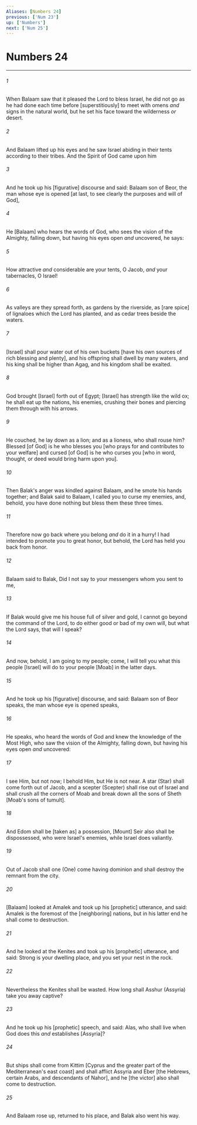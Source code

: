 ```yaml
---
Aliases: [Numbers 24]
previous: ['Num 23']
up: ['Numbers']
next: ['Num 25']
---
```

# Numbers 24

***














###### 1 






When Balaam saw that it pleased the Lord to bless Israel, he did not go as he had done each time before [superstitiously] to meet with omens _and_ signs in the natural world, but he set his face toward the wilderness _or_ desert. 













###### 2 






And Balaam lifted up his eyes and he saw Israel abiding in their tents according to their tribes. And the Spirit of God came upon him 













###### 3 






And he took up his [figurative] discourse and said: Balaam son of Beor, the man whose eye is opened [at last, to see clearly the purposes and will of God], 













###### 4 






He [Balaam] who hears the words of God, who sees the vision of the Almighty, falling down, but having his eyes open _and_ uncovered, he says: 













###### 5 






How attractive _and_ considerable are your tents, O Jacob, _and_ your tabernacles, O Israel! 













###### 6 






As valleys are they spread forth, as gardens by the riverside, as [rare spice] of lignaloes which the Lord has planted, and as cedar trees beside the waters. 













###### 7 






[Israel] shall pour water out of his own buckets [have his own sources of rich blessing and plenty], and his offspring shall dwell by many waters, and his king shall be higher than Agag, and his kingdom shall be exalted. 













###### 8 






God brought [Israel] forth out of Egypt; [Israel] has strength like the wild ox; he shall eat up the nations, his enemies, crushing their bones and piercing them through with his arrows. 













###### 9 






He couched, he lay down as a lion; and as a lioness, who shall rouse him? Blessed [of God] is he who blesses you [who prays for and contributes to your welfare] and cursed [of God] is he who curses you [who in word, thought, or deed would bring harm upon you]. 













###### 10 






Then Balak's anger was kindled against Balaam, and he smote his hands together; and Balak said to Balaam, I called you to curse my enemies, and, behold, you have done nothing but bless them these three times. 













###### 11 






Therefore now go back where you belong _and_ do it in a hurry! I had intended to promote you to great honor, but behold, the Lord has held you back from honor. 













###### 12 






Balaam said to Balak, Did I not say to your messengers whom you sent to me, 













###### 13 






If Balak would give me his house full of silver and gold, I cannot go beyond the command of the Lord, to do either good or bad of my own will, but what the Lord says, that will I speak? 













###### 14 






And now, behold, I am going to my people; come, I will tell you what this people [Israel] will do to your people [Moab] in the latter days. 













###### 15 






And he took up his [figurative] discourse, and said: Balaam son of Beor speaks, the man whose eye is opened speaks, 













###### 16 






He speaks, who heard the words of God and knew the knowledge of the Most High, who saw the vision of the Almighty, falling down, but having his eyes open _and_ uncovered: 













###### 17 






I see Him, but not now; I behold Him, but He is not near. A star (Star) shall come forth out of Jacob, and a scepter (Scepter) shall rise out of Israel and shall crush all the corners of Moab and break down all the sons of Sheth [Moab's sons of tumult]. 













###### 18 






And Edom shall be [taken as] a possession, [Mount] Seir also shall be dispossessed, who were Israel's enemies, while Israel does valiantly. 













###### 19 






Out of Jacob shall one (One) come having dominion and shall destroy the remnant from the city. 













###### 20 






[Balaam] looked at Amalek and took up his [prophetic] utterance, and said: Amalek is the foremost of the [neighboring] nations, but in his latter end he shall come to destruction. 













###### 21 






And he looked at the Kenites and took up his [prophetic] utterance, and said: Strong is your dwelling place, and you set your nest in the rock. 













###### 22 






Nevertheless the Kenites shall be wasted. How long shall Asshur (Assyria) take you away captive? 













###### 23 






And he took up his [prophetic] speech, and said: Alas, who shall live when God does this _and_ establishes [Assyria]? 













###### 24 






But ships shall come from Kittim [Cyprus and the greater part of the Mediterranean's east coast] and shall afflict Assyria and Eber [the Hebrews, certain Arabs, and descendants of Nahor], and he [the victor] also shall come to destruction. 













###### 25 






And Balaam rose up, returned to his place, and Balak also went his way.
